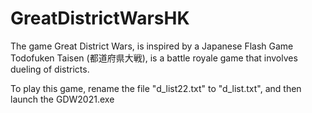 # GreatDistrictWarsHK
The game Great District Wars, is inspired by a Japanese Flash Game Todofuken Taisen (都道府県大戦), is a battle royale game that involves dueling of districts.

To play this game, rename the file "d_list22.txt" to "d_list.txt", and then launch the GDW2021.exe